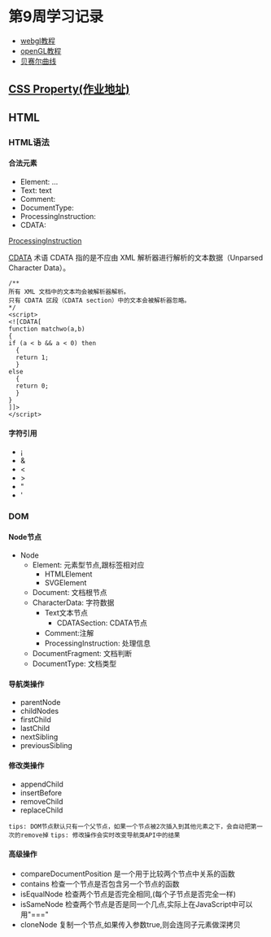# 第9周学习记录

- [webgl教程](https://webglfundamentals.org/)
- [openGL教程](https://learnopengl-cn.github.io/)
- [贝赛尔曲线](https://cubic-bezier.com/)

## [CSS Property(作业地址)](https://www.processon.com/view/link/5eccafdd1e08530a9b1f1d3d)

## HTML

### HTML语法
#### 合法元素
- Element: <tagname>...</tagname>
- Text: text
- Comment: <!--comments-->
- DocumentType: <!Doctype html>
- ProcessingInstruction: <?a 1?>
- CDATA: <![CDATA[]]>


[ProcessingInstruction](https://www.w3school.com.cn/xmldom/dom_processinginstruction.asp)

[CDATA](https://www.w3school.com.cn/xml/xml_cdata.asp)
术语 CDATA 指的是不应由 XML 解析器进行解析的文本数据（Unparsed Character Data）。

```
/**
所有 XML 文档中的文本均会被解析器解析。
只有 CDATA 区段（CDATA section）中的文本会被解析器忽略。
*/
<script>
<![CDATA[
function matchwo(a,b)
{
if (a < b && a < 0) then
  {
  return 1;
  }
else
  {
  return 0;
  }
}
]]>
</script>
```

#### 字符引用
- &#161;
- &amp;
- &lt;
- &gt;
- &quot;
- &apos;

### DOM
#### Node节点
- Node
  + Element: 元素型节点,跟标签相对应
    - HTMLElement
    - SVGElement
  + Document: 文档根节点
  + CharacterData: 字符数据
    - Text文本节点
      + CDATASection: CDATA节点
    - Comment:注解
    - ProcessingInstruction: 处理信息
  + DocumentFragment: 文档判断
  + DocumentType: 文档类型

#### 导航类操作
- parentNode
- childNodes
- firstChild
- lastChild
- nextSibling
- previousSibling

#### 修改类操作
- appendChild
- insertBefore
- removeChild
- replaceChild

`tips: DOM节点默认只有一个父节点，如果一个节点被2次插入到其他元素之下，会自动把第一次的remove掉`
`tips: 修改操作会实时改变导航类API中的结果`

#### 高级操作
- compareDocumentPosition 是一个用于比较两个节点中关系的函数
- contains 检查一个节点是否包含另一个节点的函数
- isEqualNode 检查两个节点是否完全相同,(每个子节点是否完全一样)
- isSameNode 检查两个节点是否是同一个几点,实际上在JavaScript中可以用"==="
- cloneNode 复制一个节点,如果传入参数true,则会连同子元素做深拷贝